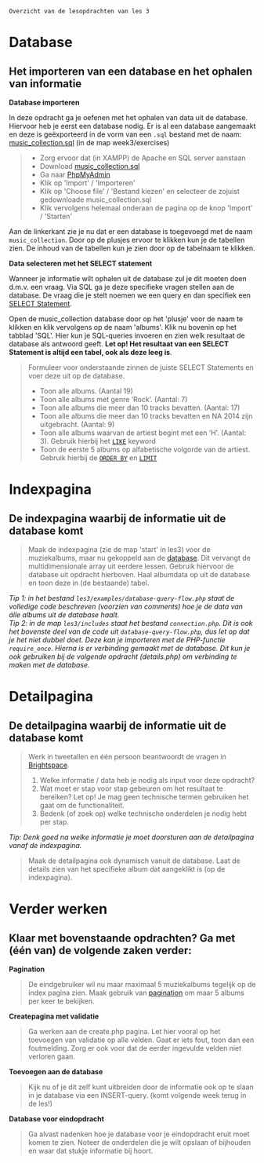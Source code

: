     Overzicht van de lesopdrachten van les 3

Database
========

Het importeren van een database en het ophalen van informatie
-------------------------------------------------------------

**Database importeren**

In deze opdracht ga je oefenen met het ophalen van data uit de database. Hiervoor heb je eerst een database nodig. Er is al een database aangemaakt en deze is geëxporteerd in de vorm van een `.sql` bestand met de naam: [music\_collection.sql](music_collection.sql) (in de map week3/exercises)

> *   Zorg ervoor dat (in XAMPP) de Apache en SQL server aanstaan
> *   Download [music\_collection.sql](./exercises/music_collection.sql)
> *   Ga naar [PhpMyAdmin](http://localhost/phpmyadmin/)
> *   Klik op 'Import' / 'Importeren'
> *   Klik op 'Choose file' / 'Bestand kiezen' en selecteer de zojuist gedownloade music\_collection.sql
> *   Klik vervolgens helemaal onderaan de pagina op de knop 'Import' / 'Starten'

Aan de linkerkant zie je nu dat er een database is toegevoegd met de naam `music_collection`. Door op de plusjes ervoor te klikken kun je de tabellen zien. De inhoud van de tabellen kun je zien door op de tabelnaam te klikken.

**Data selecteren met het SELECT statement**

Wanneer je informatie wilt ophalen uit de database zul je dit moeten doen d.m.v. een vraag. Via SQL ga je deze specifieke vragen stellen aan de database. De vraag die je stelt noemen we een query en dan specifiek een [SELECT Statement](https://www.w3schools.com/sql/sql_select.asp).

Open de music\_collection database door op het 'plusje' voor de naam te klikken en klik vervolgens op de naam 'albums'. Klik nu bovenin op het tabblad 'SQL'. Hier kun je SQL-queries invoeren en zien welk resultaat de database als antwoord geeft. **Let op! Het resultaat van een SELECT Statement is altijd een tabel, ook als deze leeg is**.

> Formuleer voor onderstaande zinnen de juiste SELECT Statements en voer deze uit op de database.
>
> *   Toon alle albums. (Aantal 19)
> *   Toon alle albums met genre ‘Rock’. (Aantal: 7)
> *   Toon alle albums die meer dan 10 tracks bevatten. (Aantal: 17)
> *   Toon alle albums die meer dan 10 tracks bevatten en NA 2014 zijn uitgebracht. (Aantal: 9)
> *   Toon alle albums waarvan de artiest begint met een ‘H’. (Aantal: 3). Gebruik hierbij het [`LIKE`](https://www.w3schools.com/sql/sql_like.asp) keyword
> *   Toon de eerste 5 albums op alfabetische volgorde van de artiest. Gebruik hierbij de [`ORDER BY`](https://www.w3schools.com/sql/sql_orderby.asp) en [`LIMIT`](https://www.w3schools.com/mysql/mysql_limit.asp)

Indexpagina
===========

De indexpagina waarbij de informatie uit de **database** komt
-------------------------------------------------------------

> Maak de indexpagina (zie de map 'start' in les3) voor de muziekalbums, maar nu gekoppeld aan de [database](https://www.khanacademy.org/computing/computer-programming/sql/sql-basics/pt/querying-the-table). Dit vervangt de multidimensionale array uit eerdere lessen. Gebruik hiervoor de database uit opdracht hierboven. Haal albumdata op uit de database en toon deze in (de bestaande) tabel.

_Tip 1: in het bestand `les3/examples/database-query-flow.php` staat de volledige code beschreven (voorzien van comments) hoe je de data van álle albums uit de database haalt.  
Tip 2: in de map `les3/includes` staat het bestand `connection.php`. Dit is ook het bovenste deel van de code uit `database-query-flow.php`, dus let op dat je het niet dubbel doet. Deze kan je importeren met de PHP-functie `require_once`. Hierna is er verbinding gemaakt met de database. Dit kun je ook gebruiken bij de volgende opdracht (details.php) om verbinding te maken met de database._

Detailpagina
============

De detailpagina waarbij de informatie uit de **database** komt
--------------------------------------------------------------

> Werk in tweetallen en één persoon beantwoordt de vragen in [Brightspace](https://brightspace.hr.nl/d2l/le/lessons/28859/topics/245748).
>
> 1.  Welke informatie / data heb je nodig als input voor deze opdracht?
> 2.  Wat moet er stap voor stap gebeuren om het resultaat te bereiken? Let op! Je mag geen technische termen gebruiken het gaat om de functionaliteit.
> 3.  Bedenk (of zoek op) welke technische onderdelen je nodig hebt per stap.

_Tip: Denk goed na welke informatie je moet doorsturen aan de detailpagina vanaf de indexpagina._

> Maak de detailpagina ook dynamisch vanuit de database. Laat de details zien van het specifieke album dat aangeklikt is (op de indexpagina).

Verder werken
=============

Klaar met bovenstaande opdrachten? Ga met (één van) de volgende zaken verder:
-----------------------------------------------------------------------------

**Pagination**

> De eindgebruiker wil nu maar maximaal 5 muziekalbums tegelijk op de index pagina zien. Maak gebruik van [pagination](https://bulma.io/documentation/components/pagination/) om maar 5 albums per keer te bekijken.

**Createpagina met validatie**

> Ga werken aan de create.php pagina. Let hier vooral op het toevoegen van validatie op alle velden. Gaat er iets fout, toon dan een foutmelding. Zorg er ook voor dat de eerder ingevulde velden niet verloren gaan.

**Toevoegen aan de database**

> Kijk nu of je dit zelf kunt uitbreiden door de informatie ook op te slaan in je database via een INSERT-query. (komt volgende week terug in de les!)

**Database voor eindopdracht**

> Ga alvast nadenken hoe je database voor je eindopdracht eruit moet komen te zien. Noteer de onderdelen die je wilt opslaan of bijhouden en waar dat stukje informatie bij hoort.